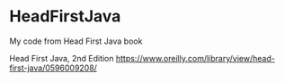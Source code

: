# HeadFirstJava
My code from Head First Java book

Head First Java, 2nd Edition
https://www.oreilly.com/library/view/head-first-java/0596009208/
